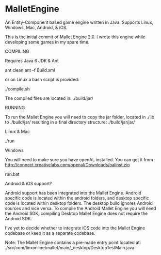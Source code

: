 MalletEngine
============

An Entity-Component based game engine written in Java. Supports Linux, Windows, Mac, Android, &amp; iOS.

This is the initial commit of Mallet Engine 2.0. I wrote this engine while developing some 
games in my spare time.

COMPILING

Requires Java 6 JDK & Ant

ant clean
ant -f Build.xml

or on Linux a bash script is provided:

./compile.sh

The compiled files are located in: ./build/jar/

RUNNING

To run the Mallet Engine you will need to copy the jar folder, located in ./lib to ./build/jar/ resulting 
in a final directory structure: ./build/jar/jar/

Linux &amp; Mac

./run

Windows

You will need to make sure you have openAL installed. You can get it from : http://connect.creativelabs.com/openal/Downloads/oalinst.zip


run.bat


Android &amp; iOS support?

Android support has been integrated into the Mallet Engine. Android specific code is located within the android folders, and desktop specific code is located within desktop folders. The desktop build ignores Android sources and vice versa. To compile the Android Mallet Engine you will need the Android SDK, compiling Desktop Mallet Engine does not require the Android SDK.

I've yet to decide whether to integrate iOS code into the Mallet Engine codebase or keep it as a separate codebase.

Note:
The Mallet Engine contains a pre-made entry point located at: ./src/com/linxonline/mallet/main/_desktop/DesktopTestMain.java
